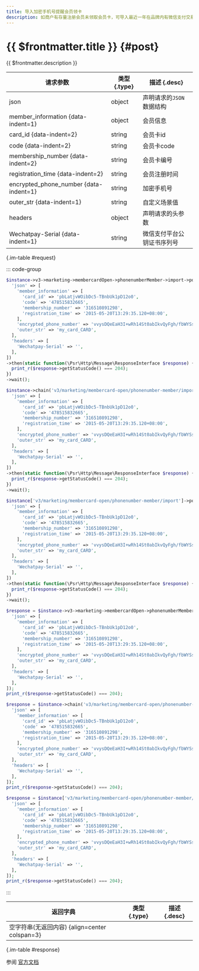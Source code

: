 ```yaml
---
title: 导入加密手机号提醒会员领卡
description: 如商户有存量注册会员未领取会员卡，可导入最近一年在品牌内有微信支付交易的活跃会员手机号（需加密后才能导入），导入后微信将通过卡包提醒用户将会员卡领取到卡包。
---
```


# {{ $frontmatter.title }} {#post}

{{ $frontmatter.description }}

| 请求参数 | 类型 {.type} | 描述 {.desc}
| --- | --- | ---
| json | object | 声明请求的`JSON`数据结构
| member_information {data-indent=1} | object | 会员信息
| card_id {data-indent=2} | string | 会员卡id
| code {data-indent=2} | string | 会员卡code
| membership_number {data-indent=2} | string | 会员卡编号
| registration_time {data-indent=2} | string | 会员注册时间
| encrypted_phone_number {data-indent=1} | string | 加密手机号
| outer_str {data-indent=1} | string | 自定义场景值
| headers | object | 声明请求的头参数
| Wechatpay-Serial {data-indent=1} | string | 微信支付平台公钥证书序列号

{.im-table #request}

::: code-group

```php [异步纯链式]
$instance->v3->marketing->membercardOpen->phonenumberMember->import->postAsync([
  'json' => [
    'member_information' => [
      'card_id' => 'pbLatjvWOibDc5-TBnbUk1pD12o0',
      'code' => '478515832665',
      'membership_number' => '316510891298',
      'registration_time' => '2015-05-20T13:29:35.120+08:00',
    ],
    'encrypted_phone_number' => 'vvysDQeEaH3I+wRh14St0abIkvQyFgh/fbWYSs2bLtG9tj+bdJn4WSCPzqSyXnFbzaaKSE2j4mAFON3kzNexb/SYkHZNJAuCittaW4wpGj7U+h9A==',
    'outer_str' => 'my_card_CARD',
  ],
  'headers' => [
    'Wechatpay-Serial' => '',
  ],
])
->then(static function(\Psr\Http\Message\ResponseInterface $response) {
  print_r($response->getStatusCode() === 204);
})
->wait();
```

```php [异步声明式]
$instance->chain('v3/marketing/membercard-open/phonenumber-member/import')->postAsync([
  'json' => [
    'member_information' => [
      'card_id' => 'pbLatjvWOibDc5-TBnbUk1pD12o0',
      'code' => '478515832665',
      'membership_number' => '316510891298',
      'registration_time' => '2015-05-20T13:29:35.120+08:00',
    ],
    'encrypted_phone_number' => 'vvysDQeEaH3I+wRh14St0abIkvQyFgh/fbWYSs2bLtG9tj+bdJn4WSCPzqSyXnFbzaaKSE2j4mAFON3kzNexb/SYkHZNJAuCittaW4wpGj7U+h9A==',
    'outer_str' => 'my_card_CARD',
  ],
  'headers' => [
    'Wechatpay-Serial' => '',
  ],
])
->then(static function(\Psr\Http\Message\ResponseInterface $response) {
  print_r($response->getStatusCode() === 204);
})
->wait();
```

```php [异步属性式]
$instance['v3/marketing/membercard-open/phonenumber-member/import']->postAsync([
  'json' => [
    'member_information' => [
      'card_id' => 'pbLatjvWOibDc5-TBnbUk1pD12o0',
      'code' => '478515832665',
      'membership_number' => '316510891298',
      'registration_time' => '2015-05-20T13:29:35.120+08:00',
    ],
    'encrypted_phone_number' => 'vvysDQeEaH3I+wRh14St0abIkvQyFgh/fbWYSs2bLtG9tj+bdJn4WSCPzqSyXnFbzaaKSE2j4mAFON3kzNexb/SYkHZNJAuCittaW4wpGj7U+h9A==',
    'outer_str' => 'my_card_CARD',
  ],
  'headers' => [
    'Wechatpay-Serial' => '',
  ],
])
->then(static function(\Psr\Http\Message\ResponseInterface $response) {
  print_r($response->getStatusCode() === 204);
})
->wait();
```

```php [同步纯链式]
$response = $instance->v3->marketing->membercardOpen->phonenumberMember->import->post([
  'json' => [
    'member_information' => [
      'card_id' => 'pbLatjvWOibDc5-TBnbUk1pD12o0',
      'code' => '478515832665',
      'membership_number' => '316510891298',
      'registration_time' => '2015-05-20T13:29:35.120+08:00',
    ],
    'encrypted_phone_number' => 'vvysDQeEaH3I+wRh14St0abIkvQyFgh/fbWYSs2bLtG9tj+bdJn4WSCPzqSyXnFbzaaKSE2j4mAFON3kzNexb/SYkHZNJAuCittaW4wpGj7U+h9A==',
    'outer_str' => 'my_card_CARD',
  ],
  'headers' => [
    'Wechatpay-Serial' => '',
  ],
]);
print_r($response->getStatusCode() === 204);
```

```php [同步声明式]
$response = $instance->chain('v3/marketing/membercard-open/phonenumber-member/import')->post([
  'json' => [
    'member_information' => [
      'card_id' => 'pbLatjvWOibDc5-TBnbUk1pD12o0',
      'code' => '478515832665',
      'membership_number' => '316510891298',
      'registration_time' => '2015-05-20T13:29:35.120+08:00',
    ],
    'encrypted_phone_number' => 'vvysDQeEaH3I+wRh14St0abIkvQyFgh/fbWYSs2bLtG9tj+bdJn4WSCPzqSyXnFbzaaKSE2j4mAFON3kzNexb/SYkHZNJAuCittaW4wpGj7U+h9A==',
    'outer_str' => 'my_card_CARD',
  ],
  'headers' => [
    'Wechatpay-Serial' => '',
  ],
]);
print_r($response->getStatusCode() === 204);
```

```php [同步属性式]
$response = $instance['v3/marketing/membercard-open/phonenumber-member/import']->post([
  'json' => [
    'member_information' => [
      'card_id' => 'pbLatjvWOibDc5-TBnbUk1pD12o0',
      'code' => '478515832665',
      'membership_number' => '316510891298',
      'registration_time' => '2015-05-20T13:29:35.120+08:00',
    ],
    'encrypted_phone_number' => 'vvysDQeEaH3I+wRh14St0abIkvQyFgh/fbWYSs2bLtG9tj+bdJn4WSCPzqSyXnFbzaaKSE2j4mAFON3kzNexb/SYkHZNJAuCittaW4wpGj7U+h9A==',
    'outer_str' => 'my_card_CARD',
  ],
  'headers' => [
    'Wechatpay-Serial' => '',
  ],
]);
print_r($response->getStatusCode() === 204);
```

:::

| 返回字典 | 类型 {.type} | 描述 {.desc}
| --- | --- | ---
| 空字符串(无返回内容) {align=center colspan=3}

{.im-table #response}

参阅 [官方文档](https://pay.weixin.qq.com/wiki/doc/apiv3/wxpay/marketing/membercard_open/chapter4_1.shtml)
